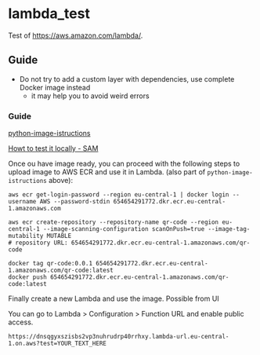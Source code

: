# lambda_test

Test of https://aws.amazon.com/lambda/.

## Guide

- Do not try to add a custom layer with dependencies, use complete Docker image instead
  - it may help you to avoid weird errors

### Guide
[python-image-istructions](https://docs.aws.amazon.com/lambda/latest/dg/python-image.html#python-image-instructions)


[Howt to test it locally - SAM](https://docs.aws.amazon.com/serverless-application-model/latest/developerguide/using-sam-cli-local-invoke.html)


Once ou have image ready, you can proceed with the following steps to upload image to AWS ECR and use it in Lambda. (also part of `python-image-istructions` above):

```shell
aws ecr get-login-password --region eu-central-1 | docker login --username AWS --password-stdin 654654291772.dkr.ecr.eu-central-1.amazonaws.com

aws ecr create-repository --repository-name qr-code --region eu-central-1 --image-scanning-configuration scanOnPush=true --image-tag-mutability MUTABLE
# repository URL: 654654291772.dkr.ecr.eu-central-1.amazonaws.com/qr-code

docker tag qr-code:0.0.1 654654291772.dkr.ecr.eu-central-1.amazonaws.com/qr-code:latest
docker push 654654291772.dkr.ecr.eu-central-1.amazonaws.com/qr-code:latest

```

Finally create a new Lambda and use the image. Possible from UI

You can go to Lambda > Configuration >  Function URL and enable public access.

`https://dnsqgyxszisbs2vp3nuhrudrp40rrhxy.lambda-url.eu-central-1.on.aws?test=YOUR_TEXT_HERE`